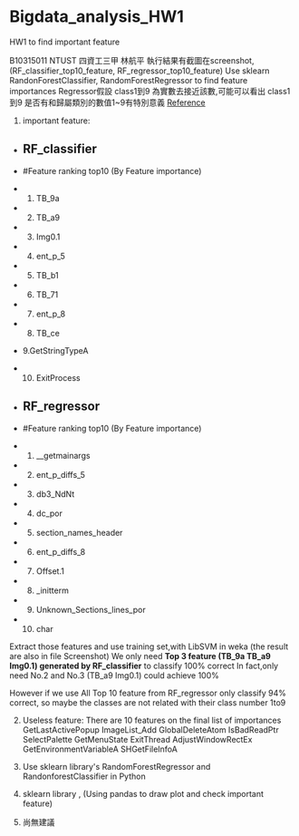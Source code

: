 # Bigdata_analysis_HW1
HW1 to find important feature

B10315011 NTUST 四資工三甲 林航平
執行結果有截圖在screenshot,(RF_classifier_top10_feature, RF_regressor_top10_feature)
Use sklearn RandonForestClassifier, RandomForestRegressor to find feature importances
Regressor假設 class1到9 為實數去接近該數,可能可以看出 class1到9 是否有和歸屬類別的數值1~9有特別意義
[Reference](http://scikit-learn.org/stable/auto_examples/ensemble/plot_forest_importances.html)

1. important feature: 
 * ## RF_classifier
 * #Feature ranking top10 (By Feature importance)
 * 1. TB_9a	
 * 2. TB_a9	
 * 3. Img0.1
 * 4. ent_p_5	
 * 5. TB_b1
 * 6. TB_71	
 * 7. ent_p_8	
 * 8. TB_ce	
 * 9.GetStringTypeA	
 * 10. ExitProcess

 * ## RF_regressor
 * #Feature ranking top10 (By Feature importance)
 * 1. __getmainargs	
 * 2. ent_p_diffs_5
 * 3. db3_NdNt	
 * 4. dc_por	
 * 5. section_names_header	
 * 6. ent_p_diffs_8	
 * 7. Offset.1	
 * 8. _initterm	
 * 9. Unknown_Sections_lines_por	
 * 10. char

 Extract those features and use training set,with LibSVM in weka (the result are also in file Screenshot)
 We only need **Top 3 feature (TB_9a	TB_a9	Img0.1) generated by RF_classifier** to classify 100% correct
 In fact,only need No.2 and No.3 (TB_a9	Img0.1) could achieve 100%
 
 However if we use All Top 10 feature from RF_regressor only classify 94% correct, so maybe the classes are not related with their class number 1to9 
 
2. Useless feature:
 There are 10 features on the final list of importances
 GetLastActivePopup	ImageList_Add	GlobalDeleteAtom	IsBadReadPtr	SelectPalette	GetMenuState	ExitThread	AdjustWindowRectEx GetEnvironmentVariableA	SHGetFileInfoA
 
3. Use sklearn library's RandomForestRegressor and RandonforestClassifier in Python

4. sklearn library , (Using pandas to draw plot and check important feature)

5. 尚無建議
